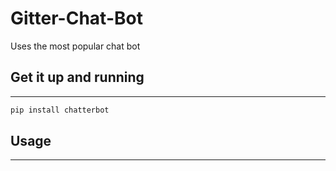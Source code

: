 # Gitter-Chat-Bot
Uses the most popular chat bot

## Get it up and running
***
```python
pip install chatterbot
```

## Usage
***
